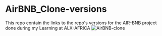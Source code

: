 # AirBNB_Clone-versions
This repo contain the links to the repo's versions for the AIR-BNB project done during my Learning at ALX-AFRICA
![AirBNB-clone](https://github.com/Laban254/AirBNB_Clone-versions/assets/64686919/7a9d2b50-5632-4ddf-90b6-afb638638e2e)
